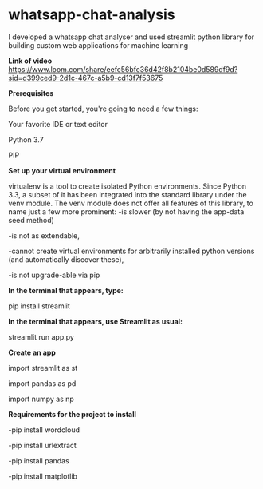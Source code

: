 
# whatsapp-chat-analysis
I developed a whatsapp chat analyser and used streamlit python library for building custom web applications for machine learning

**Link of video**
https://www.loom.com/share/eefc56bfc36d42f8b2104be0d589df9d?sid=d399ced9-2d1c-467c-a5b9-cd13f7f53675


**Prerequisites**

Before you get started, you're going to need a few things:

Your favorite IDE or text editor

Python 3.7 

PIP

**Set up your virtual environment**

virtualenv is a tool to create isolated Python environments. Since Python 3.3, a subset of it has been integrated into the standard library under the venv module. The venv module does not offer all features of this library, to name just a few more prominent:
-is slower (by not having the app-data seed method)

-is not as extendable,

-cannot create virtual environments for arbitrarily installed python versions (and automatically discover these),

-is not upgrade-able via pip

**In the terminal that appears, type:**

pip install streamlit

**In the terminal that appears, use Streamlit as usual:**

streamlit run app.py

**Create an app**

import streamlit as st

import pandas as pd

import numpy as np

**Requirements for the project to install**

-pip install wordcloud

-pip install urlextract

-pip install pandas

-pip install matplotlib
